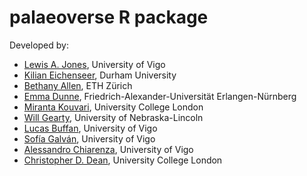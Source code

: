# palaeoverse R package

Developed by:
- [Lewis A. Jones](mailto:LewisAlan.Jones@uvigo.es), University of Vigo
- [Kilian Eichenseer](mailto:kilian.eichenseer@gmail.com), Durham University
- [Bethany Allen](mailto:Bethany.Allen@bsse.ethz.ch), ETH Zürich
- [Emma Dunne](mailto:dunne.emma.m@gmail.com), Friedrich-Alexander-Universität Erlangen-Nürnberg
- [Miranta Kouvari](mailto:kouvari.miranta@gmail.com), University College London
- [Will Gearty](mailto:willgearty@gmail.com), University of Nebraska-Lincoln
- [Lucas Buffan](mailto:lucas.buffan@ens-lyon.fr), University of Vigo
- [Sofía Galván](mailto:sofia.galvan@uvigo.es), University of Vigo
- [Alessandro Chiarenza](mailto:a.chiarenza15@gmail.com), University of Vigo
- [Christopher D. Dean](christopherdaviddean@gmail.com), University College London


 
